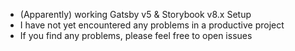 - (Apparently) working Gatsby v5 & Storybook v8.x Setup
- I have not yet encountered any problems in a productive project
- If you find any problems, please feel free to open issues